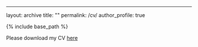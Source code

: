 ---
layout: archive
title: ""
permalink: /cv/
author_profile: true


{% include base_path %}

Please download my CV [here](https://tianyouhu.github.io/tree/master/files/CV.pdf)
